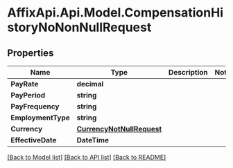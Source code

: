 # AffixApi.Api.Model.CompensationHistoryNoNonNullRequest

## Properties

Name | Type | Description | Notes
------------ | ------------- | ------------- | -------------
**PayRate** | **decimal** |  | 
**PayPeriod** | **string** |  | 
**PayFrequency** | **string** |  | 
**EmploymentType** | **string** |  | 
**Currency** | [**CurrencyNotNullRequest**](CurrencyNotNullRequest.md) |  | 
**EffectiveDate** | **DateTime** |  | 

[[Back to Model list]](../README.md#documentation-for-models) [[Back to API list]](../README.md#documentation-for-api-endpoints) [[Back to README]](../README.md)

